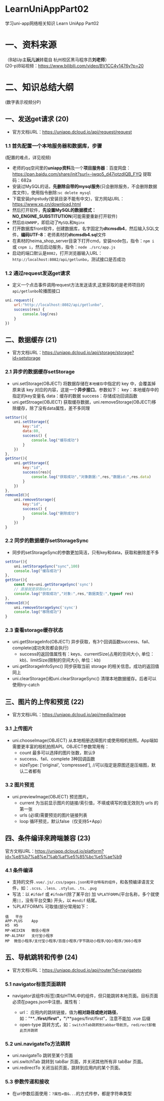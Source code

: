 # LearnUniAppPart02
学习uni-app网络相关知识   Learn UniApp Part02

# 一、资料来源
（B站Up主**玩儿派**转载自 杭州校区黑马程序员**刘老师**）  
(20-p)B站视频：https://www.bilibili.com/video/BV1CC4y1476y?p=20

# 二、知识总结大纲
(数字表示视频分P)  
## 一、发送get请求 (20)
* 官方文档URL：https://uniapp.dcloud.io/api/request/request  
### 1.1 首先配置一个本地服务器和数据库，步骤
(配置的难点，详见视频)  
* 老师的qq空间里的**uniapp资料**及一个**项目服务器**：百度网盘：https://pan.baidu.com/share/init?surl=-jwqo5_d47iotzdlQB_FYQ 提取码：682a 
* 安装过MySQL的话，**先删除自带的mysql服务**(只会删除服务，不会删除数据库文件)，使用指令删除:`sc delete mysql`
* 下载安装phpstudy(安装目录不能有中文)，官方网站URL：https://www.xp.cn/download.html
* 然后打开软件，**先设置MySQL的数据模式：NO_ENGINE_SUBSTITUTION**(可能需要重新打开软件)
* 然后`启动WNMP`，即启动了`MySQL`和`Nginx`
* 打开数据库front软件，创建数据库，名字固定为**dtcmsdb4**，然后输入SQL文件，**编码UTF-8**：老师素材的**dtcmsdb4.sql**文件
* 在素材的heima_shop_server目录下打开cmd，安装node包，指令：`npm i` 或 `cnpm i`，然后启动服务，指令：`node ./src/app.js`
* 启动的端口默认是`8082`，打开浏览器输入URL：`http://localhost:8082/api/getlunbo`，测试接口是否成功

### 1.2 通过request发送get请求
* 定义一个点击事件调用request方法发送请求,这里获取的是老师项目的`api/getlunbo`轮播图接口
```javaScript
uni.request({
	url:"http://localhost:8082/api/getlunbo",
	success(res) {
		console.log(res)
	}
})
```
## 二、数据缓存 (21)
* 官方文档URL：https://uniapp.dcloud.io/api/storage/storage?id=setstorage
### 2.1 异步的数据缓存setStorage
* uni.setStorage(OBJECT) 将数据存储在`本地缓存`中指定的 key 中，会覆盖掉原来该 key 对应的内容，这是一个**异步接口**。参数如下：
  key：本地缓存中的指定的key变量名
  data：缓存的数据
  success：存储成功回调函数
* uni.getStroage(OBJECT) 获取缓存数据，uni.removeStorage(OBJECT)移除缓存，除了没有data属性，差不多同理
```javaScript
setStor(){
	uni.setStorage({
		key:"id",
		data:80,
		success() {
			console.log("缓存成功")
		}
	})
},
getStor(){
	uni.getStorage({
		key:"id",
		success(res){
			console.log("获取成功","对象数据:",res,"数据id:",res.data)
		}
	})
},
removeId(){
	uni.removeStorage({
		key:"id",
		success() {
			console.log("删除成功")
		}
	})
}
```
### 2.2 同步的数据缓存setStorageSync
* 同步的setStorageSync的参数更加简洁，只有key和data，获取和删除差不多
```javaScript
setStor(){
	uni.setStorageSync("sync",100)
    console.log("缓存成功")
},
getStor(){
	const res=uni.getStorageSync('sync')
	// 直接就是获取data
	console.log("获取成功","对象:",res,"数据类型:",typeof res)
},
removeId(){
	uni.removeStorageSync('sync')
	console.log("移除成功")
}
```
### 2.3 查看storage缓存状态
* uni.getStorageInfo(OBJECT) 异步获取，有3个回调函数success、fail、complete(成功失败都会执行)
  * success的返回值属性有：keys、currentSize(占用的空间大小, 单位：kb)、limitSize(限制的空间大小, 单位：kb)
* uni.getStorageInfoSync() 同步获取当前 storage 的相关信息。成功的返回值同上
* uni.clearStorage()和uni.clearStorageSync() 清理本地数据缓存。后者可以使用try-catch

## 三、图片的上传和预览 (22)
* 官方文档URL：https://uniapp.dcloud.io/api/media/image
### 3.1 上传图片
* uni.chooseImage(OBJECT) 从本地相册选择图片或使用相机拍照。App端如需要更丰富的相机拍照API。OBJECT参数常用有：
	* count 最多可以选择的图片张数，默认9
	* success、fail、complete 3种回调函数
	*  sizeType: ['original', 'compressed'], //可以指定是原图还是压缩图，默认二者都有
### 3.2 图片预览
* uni.previewImage(OBJECT) 预览图片。
	* current 为当前显示图片的链接/索引值，不填或填写的值无效则为 urls 的第一张
	* urls (必填)需要预览的图片链接列表
	* loop 循环预览，默认false（仅支持5+App）
## 四、条件编译来跨端兼容 (23)
官方文档URL：https://uniapp.dcloud.io/platform?id=%e8%b7%a8%e7%ab%af%e5%85%bc%e5%ae%b9
### 4.1 条件编译
* 支持的文件`.vue/.js/.css/pages.json和平台特有的组件`，和各预编译语言文件，如：`.scss、.less、.stylus、.ts、.pug`
* 写法：以 `#ifdef` 或 `#ifndef`(除了某平台) 加 `%PLATFORM%`(平台名称，多个就使用`||`，没有平台交集) 开头，以 `#endif` 结尾。
* %PLATFORM% 可取值(部分常用如下：
```
值	平台
APP-PLUS	App
H5	H5
MP-WEIXIN	微信小程序
MP-ALIPAY	支付宝小程序
MP	微信小程序/支付宝小程序/百度小程序/字节跳动小程序/QQ小程序/360小程序
```
## 五、导航跳转和传参 (24)
* 官方文档URL：https://uniapp.dcloud.io/api/router?id=navigateto
### 5.1 navigator标签页面跳转
* navigator该组件(标签)类似HTML中的<a>组件，但只能跳转本地页面。目标页面必须在pages.json中注册。属性有：
	* url：	应用内的跳转链接，值为**相对路径或绝对路径**，如："**../**first/first"，"**/**pages/first/first"，注意不能加 .vue 后缀
	* open-type 跳转方式，如：`switchTab跳转到tabbar导航页`，`redirect卸载此页并跳转`
### 5.2 uni.navigateTo方法跳转
* uni.navigateTo 跳转至某个页面
* uni.switchTab 跳转到 tabBar 页面，并关闭其他所有非 tabBar 页面。
* uni.redirectTo 关闭当前页面，跳转到应用内的某个页面。
### 5.3 参数传递和接收
* 在url参数后面使用：`?属性=值&...`的方式传参，都是字符串类型
